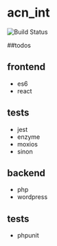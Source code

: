# acn_int
![Build Status](https://semaphoreci.com/api/v1/developersoul/acn_int/branches/master/shields_badge.svg)

##todos

## frontend
- es6
- react

## tests
- jest
- enzyme
- moxios
- sinon

## backend
- php
- wordpress

## tests
- phpunit